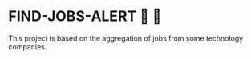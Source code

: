 # FIND-JOBS-ALERT 💼 📧

This project is based on the aggregation of jobs from some technology companies.